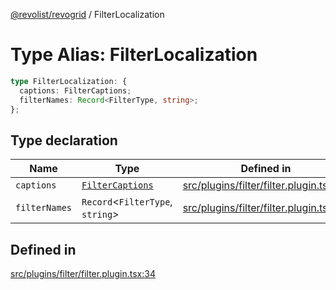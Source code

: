 [@revolist/revogrid](README.md) / FilterLocalization

# Type Alias: FilterLocalization

```ts
type FilterLocalization: {
  captions: FilterCaptions;
  filterNames: Record<FilterType, string>;
};
```

## Type declaration

| Name | Type | Defined in |
| ------ | ------ | ------ |
| `captions` | [`FilterCaptions`](TypeAlias.FilterCaptions.md) | [src/plugins/filter/filter.plugin.tsx:35](https://github.com/revolist/revogrid/blob/7dbd661cfbca0ebdb4daac15bcf7a7879e23703b/src/plugins/filter/filter.plugin.tsx#L35) |
| `filterNames` | `Record`\<`FilterType`, `string`\> | [src/plugins/filter/filter.plugin.tsx:36](https://github.com/revolist/revogrid/blob/7dbd661cfbca0ebdb4daac15bcf7a7879e23703b/src/plugins/filter/filter.plugin.tsx#L36) |

## Defined in

[src/plugins/filter/filter.plugin.tsx:34](https://github.com/revolist/revogrid/blob/7dbd661cfbca0ebdb4daac15bcf7a7879e23703b/src/plugins/filter/filter.plugin.tsx#L34)
